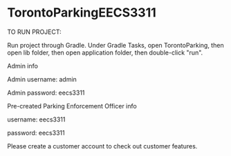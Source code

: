 # TorontoParkingEECS3311

TO RUN PROJECT:

Run project through Gradle. Under Gradle Tasks, open TorontoParking, then open lib folder, then open application folder, then double-click "run".


Admin info

Admin username: admin

Admin password: eecs3311




Pre-created Parking Enforcement Officer info

username: eecs3311

password: eecs3311



Please create a customer account to check out customer features.



